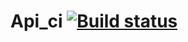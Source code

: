 # Api_ci [![Build status](https://ci.appveyor.com/api/projects/status/e2s8bvopiq2pq933?svg=true)](https://ci.appveyor.com/project/Turskov/api-ci)
